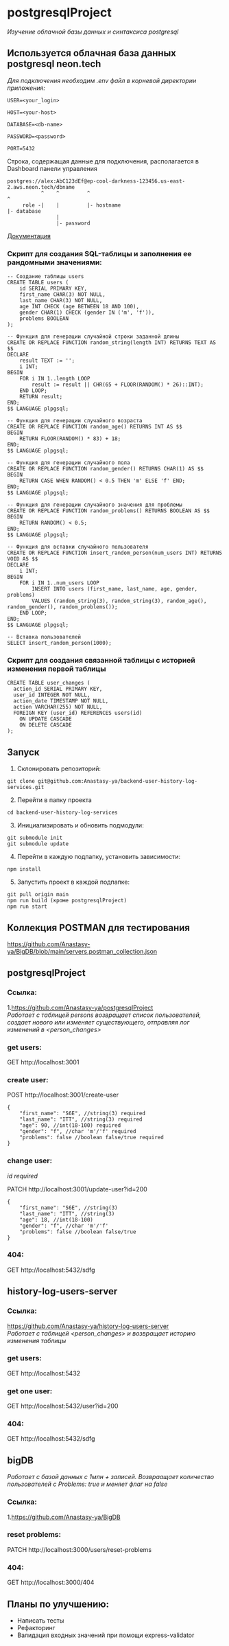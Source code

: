 # postgresqlProject
_Изучение облачной базы данных и синтаксиса postgresql_

## Используется облачная база данных postgresql neon.tech

_Для подключения необходим .env файл в корневой директории приложения:_

```
USER=<your_login>

HOST=<your-host>

DATABASE=<db-name>

PASSWORD=<password>

PORT=5432
```


Строка, содержащая данные для подключения, располагается в Dashboard панели управления

```
postgres://alex:AbC123dEf@ep-cool-darkness-123456.us-east-2.aws.neon.tech/dbname
           ^    ^         ^                                               ^
     role -|    |         |- hostname                                     |- database
                |
                |- password

```

[Документация](https://neon.tech/docs/get-started-with-neon/connect-neon "Переход на сайт neon.tech")

### Скрипт для создания SQL-таблицы и заполнения ее рандомными значениями: 

```
-- Создание таблицы users
CREATE TABLE users (
    id SERIAL PRIMARY KEY,
    first_name CHAR(3) NOT NULL,
    last_name CHAR(3) NOT NULL,
    age INT CHECK (age BETWEEN 18 AND 100),
    gender CHAR(1) CHECK (gender IN ('m', 'f')),
    problems BOOLEAN
);

-- Функция для генерации случайной строки заданной длины
CREATE OR REPLACE FUNCTION random_string(length INT) RETURNS TEXT AS $$
DECLARE
    result TEXT := '';
    i INT;
BEGIN
    FOR i IN 1..length LOOP
        result := result || CHR(65 + FLOOR(RANDOM() * 26)::INT);
    END LOOP;
    RETURN result;
END;
$$ LANGUAGE plpgsql;

-- Функция для генерации случайного возраста
CREATE OR REPLACE FUNCTION random_age() RETURNS INT AS $$
BEGIN
    RETURN FLOOR(RANDOM() * 83) + 18;
END;
$$ LANGUAGE plpgsql;

-- Функция для генерации случайного пола
CREATE OR REPLACE FUNCTION random_gender() RETURNS CHAR(1) AS $$
BEGIN
    RETURN CASE WHEN RANDOM() < 0.5 THEN 'm' ELSE 'f' END;
END;
$$ LANGUAGE plpgsql;

-- Функция для генерации случайного значения для проблемы
CREATE OR REPLACE FUNCTION random_problems() RETURNS BOOLEAN AS $$
BEGIN
    RETURN RANDOM() < 0.5;
END;
$$ LANGUAGE plpgsql;

-- Функция для вставки случайного пользователя
CREATE OR REPLACE FUNCTION insert_random_person(num_users INT) RETURNS VOID AS $$
DECLARE
    i INT;
BEGIN
    FOR i IN 1..num_users LOOP
        INSERT INTO users (first_name, last_name, age, gender, problems)
        VALUES (random_string(3), random_string(3), random_age(), random_gender(), random_problems());
    END LOOP;
END;
$$ LANGUAGE plpgsql;

-- Вставка пользователей
SELECT insert_random_person(1000);
```

### Cкрипт для создания связанной таблицы с историей изменения первой таблицы

```
CREATE TABLE user_changes (
  action_id SERIAL PRIMARY KEY,
  user_id INTEGER NOT NULL,
  action_date TIMESTAMP NOT NULL,
  action VARCHAR(255) NOT NULL,
  FOREIGN KEY (user_id) REFERENCES users(id)
    ON UPDATE CASCADE
    ON DELETE CASCADE
);
```

## Запуск

1. Склонировать репозиторий:
```
git clone git@github.com:Anastasy-ya/backend-user-history-log-services.git
```

2. Перейти в папку проекта
```
cd backend-user-history-log-services
```

3. Инициализировать и обновить подмодули:
```
git submodule init
git submodule update
```

4. Перейти в каждую подпапку, установить зависимости:
```
npm install
```
5. Запустить проект в каждой подпапке:
```
git pull origin main
npm run build (кроме postgresqlProject)
npm run start
```

## Коллекция POSTMAN для тестирования 
https://github.com/Anastasy-ya/BigDB/blob/main/servers.postman_collection.json

## postgresqlProject

### Ссылка:
1.https://github.com/Anastasy-ya/postgresqlProject
<br>
_Работает с таблицей persons возвращает список пользователей,_
_создает нового или изменяет существующего,_
_отправляя лог изменений в <person_changes>_


### get users:

GET http://localhost:3001

### create user:

POST http://localhost:3001/create-user
<br>
```
{
    "first_name": "S6E", //string(3) required
    "last_name": "ITT", //string(3) required
    "age": 90, //int(18-100) required
    "gender": "f", //char 'm'/'f' required
    "problems": false //boolean false/true required
}
```

### change user:
_id required_

PATCH http://localhost:3001/update-user?id=200
<br>
```
{
    "first_name": "S6E", //string(3)
    "last_name": "ITT", //string(3)
    "age": 18, //int(18-100)
    "gender": "f", //char 'm'/'f'
    "problems": false //boolean false/true
}
```

### 404:

GET http://localhost:5432/sdfg


## history-log-users-server

### Ссылка:
https://github.com/Anastasy-ya/history-log-users-server
<br>
_Работает с таблицей <person_changes>_
_и возвращает историю изменения таблицы <persons>_

### get users:

GET http://localhost:5432

### get one user:

GET http://localhost:5432/user?id=200

### 404:

GET http://localhost:5432/sdfg


## bigDB
_Работает с базой данных с 1млн + записей._
_Возвраащает количество пользователей с Problems: true и меняет флаг на false_

### Ссылка:
1.https://github.com/Anastasy-ya/BigDB
<br>


### reset problems:

PATCH http://localhost:3000/users/reset-problems

### 404:

GET http://localhost:3000/404


## Планы по улучшению:
 - Написать тесты
 - Рефакторинг
 - Валидация входных значений при помощи express-validator